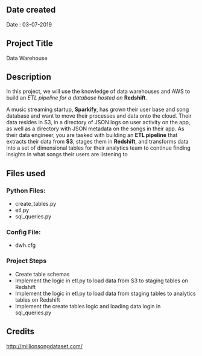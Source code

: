 ## Date created
Date : 03-07-2019

## Project Title
Data Warehouse

## Description
In this project, we will use the knowledge of data warehouses and AWS to build an *ETL pipeline for a database hosted on* **Redshift**.

A music streaming startup, **Sparkify**, has grown their user base and song database and want to move their processes and data onto the cloud. Their data resides in S3, in a directory of JSON logs on user activity on the app, as well as a directory with JSON metadata on the songs in their app.
As their data engineer, you are tasked with building an **ETL pipeline** that extracts their data from **S3**, stages them in **Redshift**, and transforms data into a set of dimensional tables for their analytics team to continue finding insights in what songs their users are listening to

## Files used
### Python Files:
* create_tables.py
* etl.py
* sql_queries.py

### Config File:
* dwh.cfg

### Project Steps
* Create table schemas 
* Implement the logic in etl.py to load data from S3 to staging tables on Redshift
* Implement the logic in etl.py to load data from staging tables to analytics tables on Redshift
* Implement the create tables logic and loading data login in sql_queries.py


## Credits
http://millionsongdataset.com/

